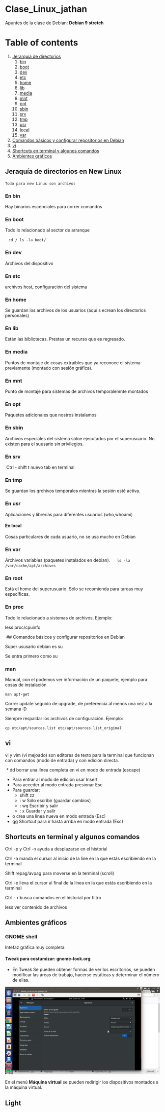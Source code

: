 # Clase_Linux_jathan
Apuntes de la clase de Debian: **Debian 9 stretch**


# Table of contents
1. [Jerarquía de directorios](#directorios)
	1. [bin](#bin)
	2. [boot](#boot)
	3. [dev](#dev)
	4. [etc](#etc)
	5. [home](#home)
	6. [lib](#lib)
	7. [media](#media)
	8. [mnt](#mnt)
	9. [opt](#opt)
	10. [sbin](#sbin)
	11. [srv](#srv)
	12. [tmp](#tmp)
	13. [usr](#usr)
	14. [local](#local)
	15. [var](#var)
2. [Comandos básicos y configurar repositorios en Debian](#com)
3. [vi](#vi)
4. [Shortcuts en terminal y algunos comandos](#terminal)
5. [Ambientes gráficos](#ambientes)


## Jeraquía de directorios en New Linux <a name="directorios"></a>

	Todo para new Linux son archivos
  
  ### En bin <a name="bin"></a>
  
  Hay binarios escenciales para correr comandos
  
  ### En boot <a name="boot"></a>
  
  Todo lo relacionado al sector de arranque
  
  ```
  cd /
  ls -la boot/
  ```
  ### En dev <a name="dev"></a>
  
  Archivos del dispositivo
  
  ### En etc <a name="etc"></a>
  
 archivos host, configuración del sistema
 
 ### En home <a name="home"></a>
 
 Se guardan los archivos de los usuarios (aquí s ecrean los directorios personales)
 
 ### En lib <a name="lib"></a>
 
 Están las bibliotecas. Prestas un recurso que es regresado.
 
 ### En media <a name="media"></a>
 
 Puntos de montaje de cosas extraíbles que ya reconoce el sistema previamente (montado con sesión gráfica).
 
 ### En mnt <a name="mnt"></a>
 
 Punto de montaje para sistemas de archivos temporalemnte montados
 
 ### En opt <a name="opt"></a>
 
 Paquetes adicionales que nostros instalamos
 
 ### En sbin <a name="sbin"></a>
 
 Archivos especiales del sistema sóloe ejecutados por el superusuario. No existen para el suusario sin privilegios.
 
 ### En srv <a name="srv"></a>
 
  Ctrl - shift t nuevo tab en terminal
  
  ### En tmp <a name="tmp"></a>
  
  Se guardan los qrchivos temporales mientras la sesión esté activa.
  
  ### En usr <a name="usr"></a>
  
  Aplicaciones y librerías para diferentes usuarios (who,whoami)
  
  #### En local <a name="local"></a>
  
  Cosas particulares de cada usuario, no se usa mucho en Debian
  
  ### En var <a name="var"></a>
  
  Archivos variables (paquetes instalados en debian). 
  
 ```
 ls -la /var/cache/apt/archives
 ```
  
  ### En root 
  
  Está el home del superusuario. Sólo se recomienda para tareas muy específicas. 
  
  ### En proc
  
  Todo lo relacionado a sistemas de archivos. Ejemplo:
  
  less proc/cpuinfo
  
  ## Comandos básicos y configurar repositorios en Debian <a name="com"></a>
  
  Super ususario debian es su
  
  Se entra primero como su
  
  ### man
  Manual, con el podemos ver información de un paquete, ejemplo para cosas de instalación
  
```
man apt-get 
```
  
  
  Correr update seguido de upgrade, de preferencia al menos una vez a la semana :D
  
  Siempre respaldar los archivos de configuración. Ejemplo:
  
```
cp etc/apt/sources.list etc/apt/sources.list_original
```
## vi <a name="vi"></a>

vi y vim (vi mejoado) son editores de texto para la terminal que funcionan con comandos (modo de entrada) y con edición directa.

  * dd borrar una línea completa en vi en modo de entrada (escape)
  * Para entrar al modo de edición usar Insert
  * Para acceder al modo entrada presionar Esc
  * Para guardar:
  	* shift zz
  	* : w  Sólo escribir (guardar cambios)
  	* : wq Escribir y salir
  	* : x Guardar y salir
  * o crea una línea nueva en modo entrada (Esc)
  * gg Shortcut para ir hasta arriba en modo entrada (Esc)
  
  ## Shortcuts en terminal y algunos comandos <a name="terminal"></a>
  
  Ctrl -p y Ctrl -n ayuda a desplazarse en el historial
  
  Ctrl -a manda el cursor al inicio de la líne en la que estás escribiendo en la terminal
  
  Shift repag/avpag para moverse en la terminal (scroll)
  
  Ctrl -e lleva el cursor al final de la línea en la que estás escribiendo en la terminal

  Ctrl - r busca comandos en el historial por filtro

  less ver contenido de archivos

## Ambientes gráficos <a name="ambientes"></a>

### GNOME shell

Intefaz gráfica muy completa

#### Tweak para costumizar: gnome-look.org

- En Tweak Se pueden obtener formas de ver los escritorios, se pueden modificar las áreas de trabajo, hacerse estáticas y determinar el número de ellas. 

![tweak](tweak.png)

En el menú **Máquina virtual** se pueden redirigir los dispositivos montados a la máquina virtual.

## Light 
